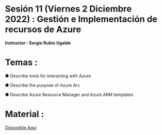 # Sesión 11 (Viernes 2 Diciembre 2022) : Gestión e Implementación de recursos de Azure

**Instructor : Sergio Rubio Ugalde**

# Temas :

● Describe tools for interacting with Azure

● Describe the purpose of Azure Arc

● Describe Azure Resource Manager and Azure ARM templates

# Material :

[Disponible Aqui](https://github.com/wizelineacademy/GEPP-IntroToAzure-2022/files/10143328/Management.and.deployment.of.Azure.resources.pptx.pdf)

